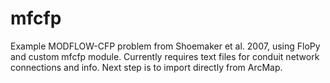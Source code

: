 # mfcfp
Example MODFLOW-CFP problem from Shoemaker et al. 2007, using FloPy and custom mfcfp module.
Currently requires text files for conduit network connections and info. Next step is to import directly from ArcMap.
